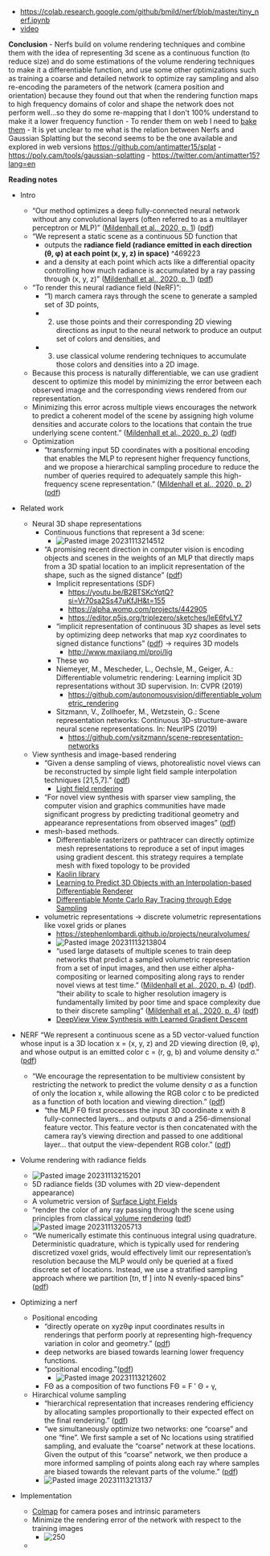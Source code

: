 - https://colab.research.google.com/github/bmild/nerf/blob/master/tiny_nerf.ipynb
- [video ](https://www.youtube.com/watch?v=dPWLybp4LL0)

**Conclusion**
	- Nerfs build on volume rendering techniques and combine them with the idea of representing 3d scene as a continuous function (to reduce size) and do some estimations of the volume rendering techniques to make it a differentiable function, and use some other optimizations such as training a coarse and detailed network to optimize ray sampling and also re-encoding the parameters of the network (camera position and orientation) because they found out that when the rendering function maps to high frequency domains of color and shape the network does not perform well...so they do some re-mapping that I don't 100% understand to make it a lower frequency function
	- To render them on web I need to [bake them](https://phog.github.io/snerg/)
	- It is yet unclear to me what is the relation between Nerfs and Gaussian Splatting but the second seems to be the one available and explored in web versions https://github.com/antimatter15/splat 
	- https://poly.cam/tools/gaussian-splatting 
	- https://twitter.com/antimatter15?lang=en

**Reading notes**
- Intro
	- “Our method optimizes a deep fully-connected neural network without any convolutional layers (often referred to as a multilayer perceptron or MLP)” ([Mildenhall et al., 2020, p. 1](zotero://select/library/items/8FBKWBMU)) ([pdf](zotero://open-pdf/library/items/JMSMQL9S?page=1&annotation=SA4L2B4Q))
	- “We represent a static scene as a continuous 5D function that 
		- outputs the **radiance field (radiance emitted in each direction (θ, φ) at each point (x, y, z) in space)** ^469223
		- and a density at each point which acts like a differential opacity controlling how much radiance is accumulated by a ray passing through (x, y, z)” ([Mildenhall et al., 2020, p. 1](zotero://select/library/items/8FBKWBMU)) ([pdf](zotero://open-pdf/library/items/JMSMQL9S?page=1&annotation=N4CY546K))
	- “To render this neural radiance field (NeRF)”: 
		- “1) march camera rays through the scene to generate a sampled set of 3D points, 
		- 2) use those points and their corresponding 2D viewing directions as input to the neural network to produce an output set of colors and densities, and 
		- 3) use classical volume rendering techniques to accumulate those colors and densities into a 2D image. 
	- Because this process is naturally differentiable, we can use gradient descent to optimize this model by minimizing the error between each observed image and the corresponding views rendered from our representation. 
	- Minimizing this error across multiple views encourages the network to predict a coherent model of the scene by assigning high volume densities and accurate colors to the locations that contain the true underlying scene content.” ([Mildenhall et al., 2020, p. 2](zotero://select/library/items/8FBKWBMU)) ([pdf](zotero://open-pdf/library/items/JMSMQL9S?page=2&annotation=RFFL2G3G))
	- Optimization
		- “transforming input 5D coordinates with a positional encoding that enables the MLP to represent higher frequency functions, and we propose a hierarchical sampling procedure to reduce the number of queries required to adequately sample this high-frequency scene representation.” ([Mildenhall et al., 2020, p. 2](zotero://select/library/items/8FBKWBMU)) ([pdf](zotero://open-pdf/library/items/JMSMQL9S?page=2&annotation=J4SNX7J3))

- Related work
	- Neural 3D shape representations
		- Continuous functions that represent a 3d scene:
			- ![Pasted image 20231113214512](Pasted%20image%2020231113214512.png)
		- “A promising recent direction in computer vision is encoding objects and scenes in the weights of an MLP that directly maps from a 3D spatial location to an implicit representation of the shape, such as the signed distance” ([pdf](zotero://open-pdf/library/items/JMSMQL9S?page=3&annotation=NYIJC6LX))
			- Implicit representations (SDF)
				- https://youtu.be/B2BTSKcYqtQ?si=Vr70sa2Ss47uKfJH&t=155
				- https://alpha.womp.com/projects/442905
				- https://editor.p5js.org/triplezero/sketches/IeE6fvLY7
			- “implicit representation of continuous 3D shapes as level sets by optimizing deep networks that map xyz coordinates to signed distance functions” ([pdf](zotero://open-pdf/library/items/JMSMQL9S?page=3&annotation=U6DEKZUW)) -> requires 3D models
				- http://www.maxjiang.ml/proj/lig
			- These wo
			- Niemeyer, M., Mescheder, L., Oechsle, M., Geiger, A.: Differentiable volumetric rendering: Learning implicit 3D representations without 3D supervision. In: CVPR (2019)
				- https://github.com/autonomousvision/differentiable_volumetric_rendering
			- Sitzmann, V., Zollhoefer, M., Wetzstein, G.: Scene representation networks: Continuous 3D-structure-aware neural scene representations. In: NeurIPS (2019)
				- https://github.com/vsitzmann/scene-representation-networks
	- View synthesis and image-based rendering
		- “Given a dense sampling of views, photorealistic novel views can be reconstructed by simple light field sample interpolation techniques [21,5,7].” ([pdf](zotero://open-pdf/library/items/JMSMQL9S?page=4&annotation=RGDW8IJX))
			- [Light field rendering ](http://www.cs.cmu.edu/afs/cs/academic/class/16823-s16/www/T2P4.pdf)
		- “For novel view synthesis with sparser view sampling, the computer vision and graphics communities have made significant progress by predicting traditional geometry and appearance representations from observed images” ([pdf](zotero://open-pdf/library/items/JMSMQL9S?page=4&annotation=XWVCYM84))
		- mesh-based methods.
			- Differentiable rasterizers or pathtracer can directly optimize mesh representations to reproduce a set of input images using gradient descent. this strategy requires a template mesh with fixed topology to be provided
			- [Kaolin library](https://github.com/NVIDIAGameWorks/kaolin)
			- [ Learning to Predict 3D Objects with an Interpolation-based Differentiable Renderer](https://research.nvidia.com/labs/toronto-ai/DIB-R/)
			- [Differentiable Monte Carlo Ray Tracing through Edge Sampling](https://people.csail.mit.edu/tzumao/diffrt/)
		- volumetric representations -> discrete volumetric representations like voxel grids or planes
			- https://stephenlombardi.github.io/projects/neuralvolumes/
			- ![Pasted image 20231113213804](Pasted%20image%2020231113213804.png)
			- “used large datasets of multiple scenes to train deep networks that predict a sampled volumetric representation from a set of input images, and then use either alpha-compositing or learned compositing along rays to render novel views at test time.” ([Mildenhall et al., 2020, p. 4](zotero://select/library/items/8FBKWBMU)) ([pdf](zotero://open-pdf/library/items/JMSMQL9S?page=4&annotation=DDFDBT7D)). “their ability to scale to higher resolution imagery is fundamentally limited by poor time and space complexity due to their discrete sampling” ([Mildenhall et al., 2020, p. 4](zotero://select/library/items/8FBKWBMU)) ([pdf](zotero://open-pdf/library/items/JMSMQL9S?page=4&annotation=E3KVBLA7))
			- [DeepView View Synthesis with Learned Gradient Descent](https://augmentedperception.github.io/deepview/)
		
- NERF
	“We represent a continuous scene as a 5D vector-valued function whose input is a 3D location x = (x, y, z) and 2D viewing direction (θ, φ), and whose output is an emitted color c = (r, g, b) and volume density σ.” ([pdf](zotero://open-pdf/library/items/JMSMQL9S?page=4&annotation=CETDTPAE))
	
	- “We encourage the representation to be multiview consistent by restricting the network to predict the volume density σ as a function of only the location x, while allowing the RGB color c to be predicted as a function of both location and viewing direction.” ([pdf](zotero://open-pdf/library/items/JMSMQL9S?page=5&annotation=DNZMZAYE))
		- “the MLP FΘ first processes the input 3D coordinate x with 8 fully-connected layers... and outputs σ and a 256-dimensional feature vector. This feature vector is then concatenated with the camera ray’s viewing direction and passed to one additional layer... that output the view-dependent RGB color.”  ([pdf](zotero://open-pdf/library/items/JMSMQL9S?page=5&annotation=3V7EPA8Y))
	
- Volume rendering with radiance fields
	- ![Pasted image 20231113215201](Pasted%20image%2020231113215201.png)
	- 5D radiance fields (3D volumes with 2D view-dependent appearance)
	- A volumetric version of [Surface Light Fields](https://grail.cs.washington.edu/projects/slf/)
	- “render the color of any ray passing through the scene using principles from classical[ volume rendering](https://www.youtube.com/watch?v=y4KdxaMC69w)  ([pdf](zotero://open-pdf/library/items/JMSMQL9S?page=5&annotation=RWSHXLPR))
	![Pasted image 20231113205713](Pasted%20image%2020231113205713.png)
	- “We numerically estimate this continuous integral using quadrature. Deterministic quadrature, which is typically used for rendering discretized voxel grids, would effectively limit our representation’s resolution because the MLP would only be queried at a fixed discrete set of locations. Instead, we use a stratified sampling approach where we partition [tn, tf ] into N evenly-spaced bins” ([pdf](zotero://open-pdf/library/items/JMSMQL9S?page=6&annotation=7AIFY6V5))

- Optimizing a nerf
	- Positional encoding
		- “directly operate on xyzθφ input coordinates results in renderings that perform poorly at representing high-frequency variation in color and geometry.” ([pdf](zotero://open-pdf/library/items/JMSMQL9S?page=7&annotation=V3PTPQAT))
		- deep networks are biased towards learning lower frequency functions.
		- “positional encoding.”([pdf](zotero://open-pdf/library/items/JMSMQL9S?page=8&annotation=FL2QIMB9))
			- ![Pasted image 20231113212602](Pasted%20image%2020231113212602.png)
		- FΘ as a composition of two functions FΘ = F ′ Θ ◦ γ,
	- Hirarchical volume sampling
		- “hierarchical representation that increases rendering efficiency by allocating samples proportionally to their expected effect on the final rendering.” ([pdf](zotero://open-pdf/library/items/JMSMQL9S?page=8&annotation=K6YI759Q))
		- “we simultaneously optimize two networks: one “coarse” and one “fine”. We first sample a set of Nc locations using stratified sampling, and evaluate the “coarse” network at these locations. Given the output of this “coarse” network, we then produce a more informed sampling of points along each ray where samples are biased towards the relevant parts of the volume.” ([pdf](zotero://open-pdf/library/items/JMSMQL9S?page=8&annotation=7ZTLKKKI))
		- ![Pasted image 20231113213137](Pasted%20image%2020231113213137.png)
		
- Implementation
	- [Colmap](https://github.com/colmap/colmap) for camera poses and intrinsic parameters
	- Minimize the rendering error of the network with respect to the training images
		- ![250](Pasted%20image%2020231113215918.png)
	- 